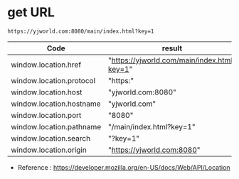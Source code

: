 # get URL
```text
https://yjworld.com:8080/main/index.html?key=1
```

| Code                     | result                                      |
|--------------------------|---------------------------------------------|
| window.location.href     | "https://yjworld.com/main/index.html?key=1" |
| window.location.protocol | "https:"                                    |
| window.location.host     | "yjworld.com:8080"                          |
| window.location.hostname | "yjworld.com"                               |
| window.location.port     | "8080"                                      |
| window.location.pathname | "/main/index.html?key=1"                    |
| window.location.search   | "?key=1"                                    |
| window.location.origin   | "https://yjworld.com:8080"                  |

* Reference : https://developer.mozilla.org/en-US/docs/Web/API/Location
